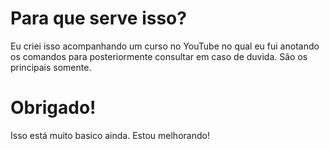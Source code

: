 # Para que serve isso?

Eu criei isso acompanhando um curso no YouTube no qual eu fui anotando os comandos
para posteriormente consultar em caso de duvida. São os principais somente.

# Obrigado!
Isso está muito basico ainda. Estou melhorando!
